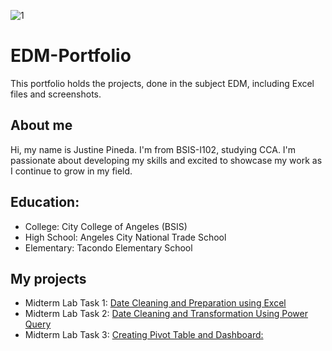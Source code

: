
![1](https://github.com/user-attachments/assets/dbc6365b-ae17-477e-a6ed-33e225d9c341)


# EDM-Portfolio
This portfolio holds the projects, done in the subject EDM, including Excel files and screenshots.

## About me
Hi, my name is Justine Pineda. I'm from BSIS-I102, studying CCA. I'm passionate about developing my skills and excited to showcase my work as I continue to grow in my field.

## Education:
- College: City College of Angeles (BSIS)
- High School: Angeles City National Trade School
- Elementary: Tacondo Elementary School
## My projects
- Midterm Lab Task 1: [Date Cleaning and Preparation using Excel](https://github.com/justine09902/justine09902/blob/main/Midterm%20Lab%20Task%201/task1.md)
- Midterm Lab Task 2: [Date Cleaning and Transformation Using Power Query](https://github.com/justine09902/justine09902/blob/main/Midterm%20Lab%20Task%202/task1.md)
- Midterm Lab Task 3: [Creating Pivot Table and Dashboard:](https://github.com/justine09902/Lab-Task-3)
